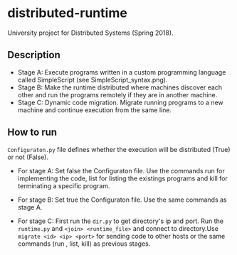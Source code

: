 # distributed-runtime
University project for Distributed Systems (Spring 2018). 

## Description
- Stage A: Execute programs written in a custom programming language called SimpleScript (see SimpleScript_syntax.png).  
- Stage B: Make the runtime distributed where machines discover each other and run the programs remotely if they are in another machine.  
- Stage C: Dynamic code migration. Migrate running programs to a new machine and continue execution from the same line.  

## How to run
`Configuraton.py` file defines whether the execution will be distributed (True) or not (False).

- For stage A: Set false the Configuraton file.  Use the commands run for implementing the code, list for listing the existings programs and kill for terminating a specific program.

- For stage B: Set true the Configuraton file. Use the same commands as stage A. 

- For stage C: First run the `dir.py` to get directory's ip and port. Run the `runtime.py` and `<join> <runtime_file>` and connect to directory.Use `migrate <id> <ip> <port>` for sending code to other hosts or the same commands (run , list, kill) as previous stages.
